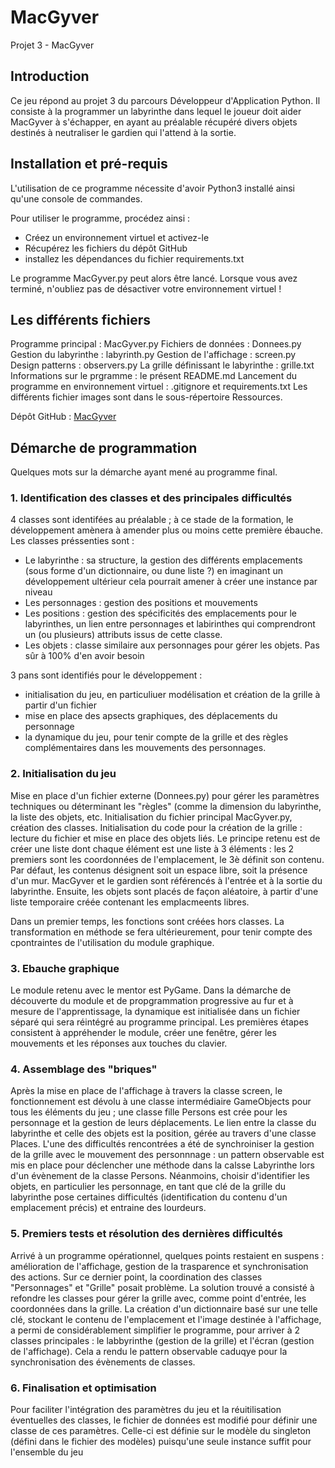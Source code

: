 
# MacGyver

Projet 3 - MacGyver

## Introduction

Ce jeu répond au projet 3 du parcours Développeur d'Application Python.
Il consiste à la programmer un labyrinthe dans lequel le joueur doit aider MacGyver à s'échapper, en ayant au préalable récupéré divers objets destinés à neutraliser le gardien qui l'attend à la sortie.

## Installation et pré-requis

L'utilisation de ce programme nécessite d'avoir Python3 installé ainsi qu'une console de commandes.

Pour utiliser le programme, procédez ainsi :

- Créez un environnement virtuel et activez-le
- Récupérez les fichiers du dépôt GitHub
- installez les dépendances du fichier requirements.txt

Le programme MacGyver.py peut alors être lancé.
Lorsque vous avez terminé, n'oubliez pas de désactiver votre environnement virtuel !

## Les différents fichiers

Programme principal : MacGyver.py
Fichiers de données : Donnees.py
Gestion du labyrinthe : labyrinth.py
Gestion de l'affichage : screen.py
Design patterns : observers.py
La grille définissant le labyrinthe : grille.txt
Informations sur le prgramme : le présent README.md
Lancement du programme en environnement virtuel : .gitignore et requirements.txt
Les différents fichier images sont dans le sous-répertoire Ressources.

Dépôt GitHub : [MacGyver](https://github.com/lincal2309/MacGyver.git)

## Démarche de programmation

Quelques mots sur la démarche ayant mené au programme final.

### 1. Identification des classes et des principales difficultés

4 classes sont identifées au préalable ; à ce stade de la formation, le développement amènera à amender plus ou moins cette première ébauche.
Les classes préssenties sont :

- Le labyrinthe : sa structure, la gestion des différents emplacements (sous forme d'un dictionnaire, ou dune liste ?) en imaginant un développement ultérieur cela pourrait amener à créer une instance par niveau
- Les personnages : gestion des positions et mouvements
- Les positions : gestion des spécificités des emplacements pour le labyrinthes, un lien entre personnages et labirinthes qui comprendront un (ou plusieurs) attributs issus de cette classe.
- Les objets : classe similaire aux personnages pour gérer les objets. Pas sûr à 100% d'en avoir besoin

3 pans sont identifiés pour le développement :

- initialisation du jeu, en particuliuer modélisation et création de la grille à partir d'un fichier
- mise en place des apsects graphiques, des déplacements du personnage
- la dynamique du jeu, pour tenir compte de la grille et des règles complémentaires dans les mouvements des personnages.

### 2. Initialisation du jeu

Mise en place d'un fichier externe (Donnees.py) pour gérer les paramètres techniques ou déterminant les "règles" (comme la dimension du labyrinthe, la liste des objets, etc.
Initialisation du fichier principal MacGyver.py, création des classes.
Initialisation du code pour la création de la grille : lecture du fichier et mise en place des objets liés. Le principe retenu est de créer une liste dont chaque élément est une liste à 3 éléments : les 2 premiers sont les coordonnées de l'emplacement, le 3è définit son contenu. Par défaut, les contenus désignent soit un espace libre, soit la présence d'un mur.
MacGyver et le gardien sont référencés à l'entrée et à la sortie du labyrinthe.
Ensuite, les objets sont placés de façon aléatoire, à partir d'une liste temporaire créée contenant les emplacmeents libres.

Dans un premier temps, les fonctions sont créées hors classes. La transformation en méthode se fera ultérieurement, pour tenir compte des cpontraintes de l'utilisation du module graphique.

### 3. Ebauche graphique

Le module retenu avec le mentor est PyGame.
Dans la démarche de découverte du module et de propgrammation progressive au fur et à mesure de l'apprentissage, la dynamique est initialisée dans un fichier séparé qui sera réintégré au programme principal.
Les premières étapes consistent à appréhender le module, créer une fenêtre, gérer les mouvements et les réponses aux touches du clavier.

### 4. Assemblage des "briques"

Après la mise en place de l'affichage à travers la classe screen, le fonctionnement est dévolu à une classe intermédiaire GameObjects pour tous les éléments du jeu ; une classe fille Persons est crée pour les personnage et la gestion de leurs déplacements.
Le lien entre la classe du labyrinthe et celle des objets est la position, gérée au travers d'une classe Places.
L'une des difficultés rencontrées a été de synchroiniser la gestion de la grille avec le mouvement des personnnage : un pattern observable est mis en place pour déclencher une méthode dans la calsse Labyrinthe lors d'un évènement de la classe Persons.
Néanmoins, choisir d'identifier les objets, en particulier les personnage, en tant que clé de la grille du labyrinthe pose certaines difficultés (identification du contenu d'un emplacement précis) et entraine des lourdeurs.

### 5. Premiers tests et résolution des dernières difficultés

Arrivé à un programme opérationnel, quelques points restaient en suspens : amélioration de l'affichage, gestion de la trasparence et synchronisation des actions. Sur ce dernier point, la coordination des classes "Personnages" et "Grille" posait problème.
La solution trouvé a consisté à refondre les classes pour gérer la grille avec, comme point d'entrée, les coordonnées dans la grille. La création d'un dictionnaire basé sur une telle clé, stockant le contenu de l'emplacement et l'image destinée à l'affichage, a permi de considérablement simplifier le programme, pour arriver à 2 classes principales : le labbyrinthe (gestion de la grille) et l'écran (gestion de l'affichage).
Cela a rendu le pattern observable caduqye pour la synchronisation des évènements de classes.

### 6. Finalisation et optimisation

Pour faciliter l'intégration des paramètres du jeu et la réuitilisation éventuelles des classes, le fichier de données est modifié pour définir une classe de ces paramètres. Celle-ci est définie sur le modèle du singleton (défini dans le fichier des modèles) puisqu'une seule instance suffit pour l'ensemble du jeu